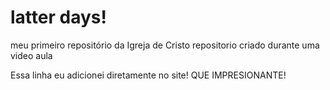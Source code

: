 # latter days!
 meu primeiro repositório da Igreja de Cristo
repositorio criado durante uma video aula


Essa linha eu adicionei diretamente no site! QUE IMPRESIONANTE!
